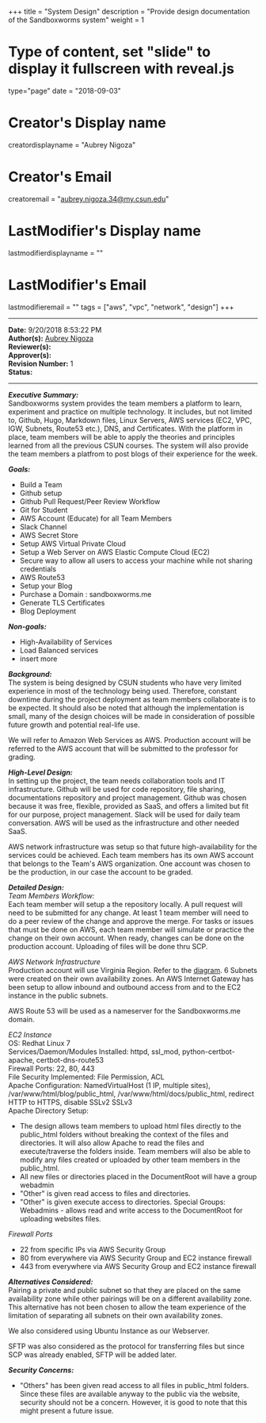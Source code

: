+++
title = "System Design"
description = "Provide design documentation of the Sandboxworms system"
weight = 1
# Type of content, set "slide" to display it fullscreen with reveal.js
type="page"
date = "2018-09-03"
# Creator's Display name
creatordisplayname = "Aubrey Nigoza"
# Creator's Email
creatoremail = "aubrey.nigoza.34@my.csun.edu"
# LastModifier's Display name
lastmodifierdisplayname = ""
# LastModifier's Email
lastmodifieremail = ""
tags = ["aws", "vpc", "network", "design"]
+++

----------
**Date:** 9/20/2018 8:53:22 PM  
**Author(s):** [Aubrey Nigoza](mailto:aubrey.nigoza.34@my.csun.edu)  
**Reviewer(s):**  
**Approver(s):**  
**Revision Number:** 1  
**Status:**  

----------
***Executive Summary:***  
Sandboxworms system provides the team members a platform to learn, experiment and practice on multiple technology. It includes, but not limited to, Github, Hugo, Markdown files, Linux Servers, AWS services (EC2, VPC, IGW, Subnets, Route53 etc.), DNS, and Certificates. With the platform in place, team members will be able to apply the theories and principles learned from all the previous CSUN courses. The system will also provide the team members a platfrom to post blogs of their experience for the week.    

***Goals:***  
- Build a Team  
- Github setup  
- Github Pull Request/Peer Review Workflow  
- Git for Student  
- AWS Account (Educate) for all Team Members  
- Slack Channel  
- AWS Secret Store   
- Setup AWS Virtual Private Cloud  
- Setup a Web Server on AWS Elastic Compute Cloud (EC2)  
- Secure way to allow all users to access your machine while not sharing credentials  
- AWS Route53  
- Setup your Blog  
- Purchase a Domain : sandboxworms.me
- Generate TLS Certificates  
- Blog Deployment 

***Non-goals:***  
- High-Availability of Services   
- Load Balanced services   
- insert more  

***Background:***  
The system is being designed by CSUN students who have very limited experience in most of the technology being used. Therefore, constant downtime during the project deployment as team members collaborate is to be expected. It should also be noted that although the implementation is small, many of the design choices will be made in consideration of possible future growth and potential real-life use. 

We will refer to Amazon Web Services as AWS. Production account will be referred to the AWS account that will be submitted to the professor for grading.

***High-Level Design:***     
In setting up the project, the team needs collaboration tools and IT infrastructure. Github will be used for code repository, file sharing, documentations repository and project management. Github was chosen because it was free, flexible, provided as SaaS, and offers a limited but fit for our purpose, project management. Slack will be used for daily team conversation. AWS will be used as the infrastructure and other needed SaaS. 

AWS network infrastructure was setup so that future high-availability for the services could be achieved. Each team members has its own AWS account that belongs to the Team's AWS organization. One account was chosen to be the production, in our case the account to be graded.  


***Detailed Design:***  
*Team Members Workflow:*  
Each team member will setup a the repository locally. A pull request will need to be submitted for any change. At least 1 team member will need to do a peer review of the change and approve the merge. For tasks or issues that must be done on AWS, each team member will simulate or practice the change on their own account. When ready, changes can be done on the production account. Uploading of files will be done thru SCP.

*AWS Network Infrastructure*  
Production account will use Virginia Region. Refer to the [diagram](https://docs.sandboxworms.me/design/). 6 Subnets were created on their own availability zones. An AWS Internet Gateway has been setup to allow inbound and outbound access from and to the EC2 instance in the public subnets. 

AWS Route 53 will be used as a nameserver for the Sandboxworms.me domain. 

*EC2 Instance*  
OS: Redhat Linux 7  
Services/Daemon/Modules Installed: httpd, ssl_mod, python-certbot-apache, certbot-dns-route53  
Firewall Ports: 22, 80, 443  
File Security Implemented: File Permission, ACL  
Apache Configuration: NamedVirtualHost (1 IP, multiple sites), /var/www/html/blog/public_html, /var/www/html/docs/public_html, redirect HTTP to HTTPS, disable SSLv2 SSLv3  
Apache Directory Setup: 
- The design allows team members to upload html files directly to the public_html folders without breaking the context of the files and directories. It will also allow Apache to read the files and execute/traverse the folders inside. Team members will also be able to modify any files created or uploaded by other team members in the public_html. 
- All new files or directories placed in the DocumentRoot will have a group webadmin
- "Other" is given read access to files and directories.
- "Other" is given execute access to directories. 
Special Groups: Webadmins - allows read and write access to the DocumentRoot for uploading websites files.

*Firewall Ports*  
- 22 from specific IPs via AWS Security Group  
- 80 from everywhere via AWS Security Group and EC2 instance firewall  
- 443 from everywhere via AWS Security Group and EC2 instance firewall  

***Alternatives Considered:***  
Pairing a private and public subnet so that they are placed on the same availability zone while other pairings will be on a different availability zone. This alternative has not been chosen to allow the team experience of the limitation of separating all subnets on their own availability zones.

We also considered using Ubuntu Instance as our Webserver. 

SFTP was also considered as the protocol for transferring files but since SCP was already enabled, SFTP will be added later.

***Security Concerns:***  
- "Others" has been given read access to all files in public_html folders. Since these files are available anyway to the public via the website, security should not be a concern. However, it is good to note that this might present a future issue. 
